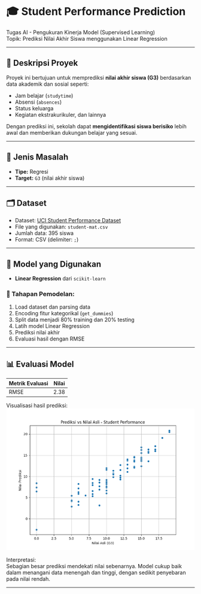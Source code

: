 # 🎓 Student Performance Prediction

Tugas AI - Pengukuran Kinerja Model (Supervised Learning)  
Topik: Prediksi Nilai Akhir Siswa menggunakan Linear Regression

---

## 📌 Deskripsi Proyek
Proyek ini bertujuan untuk memprediksi **nilai akhir siswa (G3)** berdasarkan data akademik dan sosial seperti:
- Jam belajar (`studytime`)
- Absensi (`absences`)
- Status keluarga
- Kegiatan ekstrakurikuler, dan lainnya

Dengan prediksi ini, sekolah dapat **mengidentifikasi siswa berisiko** lebih awal dan memberikan dukungan belajar yang sesuai.

---

## 🧠 Jenis Masalah
- **Tipe:** Regresi
- **Target:** `G3` (nilai akhir siswa)

---

## 🗂️ Dataset
- Dataset: [UCI Student Performance Dataset](https://archive.ics.uci.edu/dataset/320/student+performance)
- File yang digunakan: `student-mat.csv`
- Jumlah data: 395 siswa
- Format: CSV (delimiter: `;`)

---

## 🧪 Model yang Digunakan
- **Linear Regression** dari `scikit-learn`

### 🔄 Tahapan Pemodelan:
1. Load dataset dan parsing data
2. Encoding fitur kategorikal (`get_dummies`)
3. Split data menjadi 80% training dan 20% testing
4. Latih model Linear Regression
5. Prediksi nilai akhir
6. Evaluasi hasil dengan RMSE

---

## 📊 Evaluasi Model

| Metrik Evaluasi | Nilai |
|-----------------|-------|
| RMSE            | 2.38  |

Visualisasi hasil prediksi:
![Prediksi vs Nilai Asli](Figure_1.png)

Interpretasi:  
Sebagian besar prediksi mendekati nilai sebenarnya. Model cukup baik dalam menangani data menengah dan tinggi, dengan sedikit penyebaran pada nilai rendah.

---
